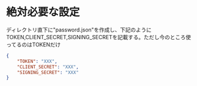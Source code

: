 # 絶対必要な設定
ディレクトリ直下に"password.json"を作成し、下記のようにTOKEN,CLIENT_SECRET,SIGNING_SECRETを記載する。ただし今のところ使ってるのはTOKENだけ
```json:password.json
{
    "TOKEN": "XXX",
    "CLIENT_SECRET": "XXX",
    "SIGNING_SECRET": "XXX"
}
```